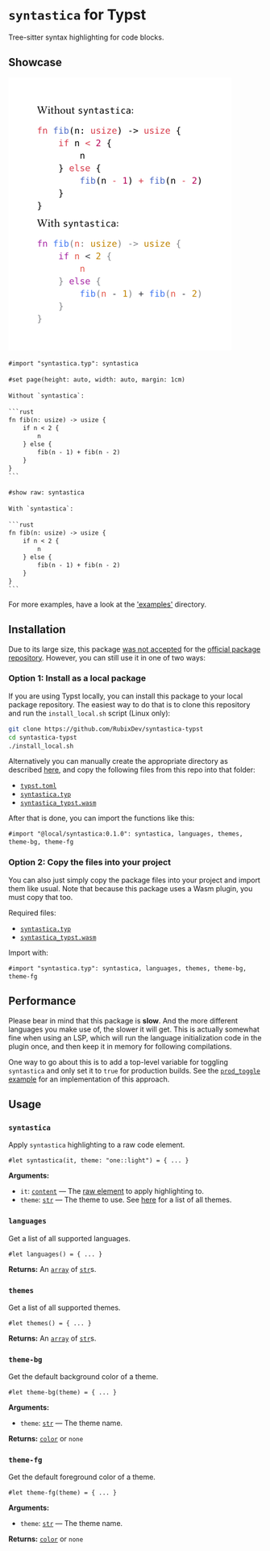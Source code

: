 # `syntastica` for Typst

Tree-sitter syntax highlighting for code blocks.

## Showcase

![Comparison between normal and syntastica highlighting](https://raw.githubusercontent.com/RubixDev/syntastica-typst/main/examples/comparison.png)

````typ
#import "syntastica.typ": syntastica

#set page(height: auto, width: auto, margin: 1cm)

Without `syntastica`:

```rust
fn fib(n: usize) -> usize {
    if n < 2 {
        n
    } else {
        fib(n - 1) + fib(n - 2)
    }
}
```

#show raw: syntastica

With `syntastica`:

```rust
fn fib(n: usize) -> usize {
    if n < 2 {
        n
    } else {
        fib(n - 1) + fib(n - 2)
    }
}
```
````

For more examples, have a look at the
['examples'](https://github.com/RubixDev/syntastica-typst/tree/main/examples/)
directory.

## Installation

Due to its large size, this package
[was not accepted](https://github.com/typst/packages/pull/143) for the
[official package repository](https://github.com/typst/packages). However, you
can still use it in one of two ways:

### Option 1: Install as a local package

If you are using Typst locally, you can install this package to your local
package repository. The easiest way to do that is to clone this repository and
run the `install_local.sh` script (Linux only):

```bash
git clone https://github.com/RubixDev/syntastica-typst
cd syntastica-typst
./install_local.sh
```

Alternatively you can manually create the appropriate directory as described
[here](https://github.com/typst/packages#local-packages), and copy the following
files from this repo into that folder:

- [`typst.toml`](https://github.com/RubixDev/syntastica-typst/blob/main/typst.toml)
- [`syntastica.typ`](https://github.com/RubixDev/syntastica-typst/blob/main/syntastica.typ)
- [`syntastica_typst.wasm`](https://github.com/RubixDev/syntastica-typst/blob/main/syntastica_typst.wasm)

After that is done, you can import the functions like this:

```typ
#import "@local/syntastica:0.1.0": syntastica, languages, themes, theme-bg, theme-fg
```

### Option 2: Copy the files into your project

You can also just simply copy the package files into your project and import
them like usual. Note that because this package uses a Wasm plugin, you must
copy that too.

Required files:

- [`syntastica.typ`](https://github.com/RubixDev/syntastica-typst/blob/main/syntastica.typ)
- [`syntastica_typst.wasm`](https://github.com/RubixDev/syntastica-typst/blob/main/syntastica_typst.wasm)

Import with:

```typ
#import "syntastica.typ": syntastica, languages, themes, theme-bg, theme-fg
```

## Performance

Please bear in mind that this package is **slow**. And the more different
languages you make use of, the slower it will get. This is actually somewhat
fine when using an LSP, which will run the language initialization code in the
plugin once, and then keep it in memory for following compilations.

One way to go about this is to add a top-level variable for toggling
`syntastica` and only set it to `true` for production builds. See the
[`prod_toggle` example](https://github.com/RubixDev/syntastica-typst/blob/main/examples/prod_toggle.typ)
for an implementation of this approach.

## Usage

### `syntastica`

Apply `syntastica` highlighting to a raw code element.

```typ
#let syntastica(it, theme: "one::light") = { ... }
```

**Arguments:**

- `it`: [`content`] &mdash; The
  [raw element](https://typst.app/docs/reference/text/raw/) to apply
  highlighting to.
- `theme`: [`str`] &mdash; The theme to use. See
  [here](https://github.com/RubixDev/syntastica-typst/blob/main/examples/all_themes.pdf)
  for a list of all themes.

### `languages`

Get a list of all supported languages.

```typ
#let languages() = { ... }
```

**Returns:** An [`array`] of [`str`]s.

### `themes`

Get a list of all supported themes.

```typ
#let themes() = { ... }
```

**Returns:** An [`array`] of [`str`]s.

### `theme-bg`

Get the default background color of a theme.

```typ
#let theme-bg(theme) = { ... }
```

**Arguments:**

- `theme`: [`str`] &mdash; The theme name.

**Returns:** [`color`] or `none`

### `theme-fg`

Get the default foreground color of a theme.

```typ
#let theme-fg(theme) = { ... }
```

**Arguments:**

- `theme`: [`str`] &mdash; The theme name.

**Returns:** [`color`] or `none`

[`array`]: https://typst.app/docs/reference/foundations/array/
[`str`]: https://typst.app/docs/reference/foundations/str/
[`content`]: https://typst.app/docs/reference/foundations/content/
[`color`]: https://typst.app/docs/reference/visualize/color/
